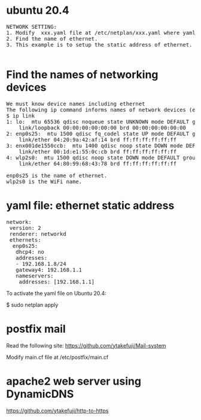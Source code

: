 # ubuntu 20.4

<pre>
NETWORK SETTING:
1. Modify  xxx.yaml file at /etc/netplan/xxx.yaml where yaml file is indent sensitive.
2. Find the name of ethernet.
3. This example is to setup the static address of ethernet.

</pre>
# Find the names of networking devices
<pre>
We must know device names including ethernet
The following ip command informs names of network devices (ethernet, wifi)
$ ip link
1: lo: <LOOPBACK,UP,LOWER_UP> mtu 65536 qdisc noqueue state UNKNOWN mode DEFAULT group default qlen 1000
    link/loopback 00:00:00:00:00:00 brd 00:00:00:00:00:00
2: enp0s25: <BROADCAST,MULTICAST,UP,LOWER_UP> mtu 1500 qdisc fq_codel state UP mode DEFAULT group default qlen 1000
    link/ether 04:20:9a:42:af:14 brd ff:ff:ff:ff:ff:ff
3: enx001de1550ccb: <NOARP> mtu 1400 qdisc noop state DOWN mode DEFAULT group default qlen 20
    link/ether 00:1d:e1:55:0c:cb brd ff:ff:ff:ff:ff:ff
4: wlp2s0: <BROADCAST,MULTICAST> mtu 1500 qdisc noop state DOWN mode DEFAULT group default qlen 1000
    link/ether 64:80:99:68:43:78 brd ff:ff:ff:ff:ff:ff

enp0s25 is the name of ethernet.
wlp2s0 is the WiFi name.
</pre>

# yaml file: ethernet static address
<pre>
network:
 version: 2
 renderer: networkd
 ethernets:
  enp0s25:
   dhcp4: no
   addresses:
   - 192.168.1.8/24
   gateway4: 192.168.1.1
   nameservers:
    addresses: [192.168.1.1]
</pre>    
To activate the yaml file on Ubuntu 20.4:

$ sudo netplan apply

# postfix mail

Read the following site:
https://github.com/ytakefuji/Mail-system

Modify main.cf file at /etc/postfix/main.cf

# apache2 web server using DynamicDNS

https://github.com/ytakefuji/http-to-https





